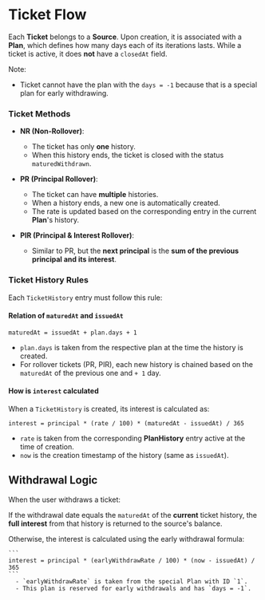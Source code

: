 # Ticket Flow

Each **Ticket** belongs to a **Source**. Upon creation, it is associated with a **Plan**, which defines how many days each of its iterations lasts. While a ticket is active, it does **not** have a `closedAt` field.

Note:

- Ticket cannot have the plan with the `days = -1` because that is a special plan for early withdrawing.

### Ticket Methods

- **NR (Non-Rollover)**:

  - The ticket has only **one** history.
  - When this history ends, the ticket is closed with the status `maturedWithdrawn`.

- **PR (Principal Rollover)**:

  - The ticket can have **multiple** histories.
  - When a history ends, a new one is automatically created.
  - The rate is updated based on the corresponding entry in the current **Plan**'s history.

- **PIR (Principal & Interest Rollover)**:
  - Similar to PR, but the **next principal** is the **sum of the previous principal and its interest**.

### Ticket History Rules

Each `TicketHistory` entry must follow this rule:

#### Relation of `maturedAt` and `issuedAt`

```
maturedAt = issuedAt + plan.days + 1
```

- `plan.days` is taken from the respective plan at the time the history is created.
- For rollover tickets (PR, PIR), each new history is chained based on the `maturedAt` of the previous one and `+ 1` day.

#### How is `interest` calculated

When a `TicketHistory` is created, its interest is calculated as:

```
interest = principal * (rate / 100) * (maturedAt - issuedAt) / 365
```

- `rate` is taken from the corresponding **PlanHistory** entry active at the time of creation.
- `now` is the creation timestamp of the history (same as `issuedAt`).

## Withdrawal Logic

When the user withdraws a ticket:

If the withdrawal date equals the `maturedAt` of the **current** ticket history, the **full interest** from that history is returned to the source's balance.

Otherwise, the interest is calculated using the early withdrawal formula:

    ```
    interest = principal * (earlyWithdrawRate / 100) * (now - issuedAt) / 365
    ```
      - `earlyWithdrawRate` is taken from the special Plan with ID `1`.
      - This plan is reserved for early withdrawals and has `days = -1`.
